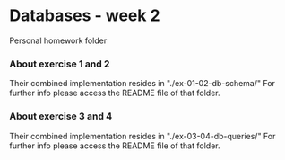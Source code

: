 
# Databases - week 2

Personal homework folder


### About exercise 1 and 2

Their combined implementation resides in  "./ex-01-02-db-schema/"
For further info please access the README file of that folder.


### About exercise 3 and 4

Their combined implementation resides in  "./ex-03-04-db-queries/"
For further info please access the README file of that folder.

